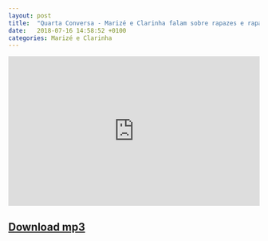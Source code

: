 ```yaml
---
layout: post
title:  "Quarta Conversa - Marizé e Clarinha falam sobre rapazes e raparigas."
date:   2018-07-16 14:58:52 +0100
categories: Marizé e Clarinha
---
```

<iframe width="100%" height="300" scrolling="no" frameborder="no" allow="autoplay" src="https://w.soundcloud.com/player/?url=https%3A//api.soundcloud.com/tracks/472144734&color=%23ff5500&auto_play=false&hide_related=false&show_comments=true&show_user=true&show_reposts=false&show_teaser=true&visual=true"></iframe>


## [Download mp3](https://raw.githubusercontent.com/tvieiragoncalves/programa-sobrinhos/master/audio/clarinhaemarize.mp3)
